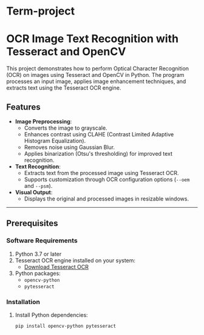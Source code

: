 # Term-project
# OCR Image Text Recognition with Tesseract and OpenCV

This project demonstrates how to perform Optical Character Recognition (OCR) on images using Tesseract and OpenCV in Python. The program processes an input image, applies image enhancement techniques, and extracts text using the Tesseract OCR engine.

## Features
- **Image Preprocessing**:
  - Converts the image to grayscale.
  - Enhances contrast using CLAHE (Contrast Limited Adaptive Histogram Equalization).
  - Removes noise using Gaussian Blur.
  - Applies binarization (Otsu's thresholding) for improved text recognition.
- **Text Recognition**:
  - Extracts text from the processed image using Tesseract OCR.
  - Supports customization through OCR configuration options (`--oem` and `--psm`).
- **Visual Output**:
  - Displays the original and processed images in resizable windows.

---

## Prerequisites

### Software Requirements
1. Python 3.7 or later
2. Tesseract OCR engine installed on your system:
   - [Download Tesseract OCR](https://github.com/tesseract-ocr/tesseract)
3. Python packages:
   - `opencv-python`
   - `pytesseract`

### Installation
1. Install Python dependencies:
   ```bash
   pip install opencv-python pytesseract
